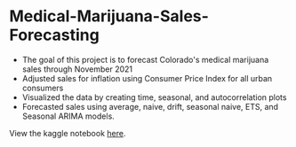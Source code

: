 # Medical-Marijuana-Sales-Forecasting
* The goal of this project is to forecast Colorado's medical marijuana sales through November 2021
* Adjusted sales for inflation using Consumer Price Index for all urban consumers
* Visualized the data by creating time, seasonal, and autocorrelation plots
* Forecasted sales using average, naive, drift, seasonal naive, ETS, and Seasonal ARIMA models. 

View the kaggle notebook [here](https://www.kaggle.com/jordankeith/marijuana-time-series-prediction).

